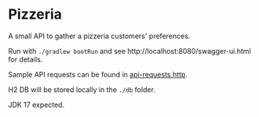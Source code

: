 # Pizzeria

A small API to gather a pizzeria customers' preferences.

Run with `./gradlew bootRun` and see http://localhost:8080/swagger-ui.html for details.

Sample API requests can be found in [api-requests.http](api-requests.http).

H2 DB will be stored locally in the `./db` folder.

JDK 17 expected.
